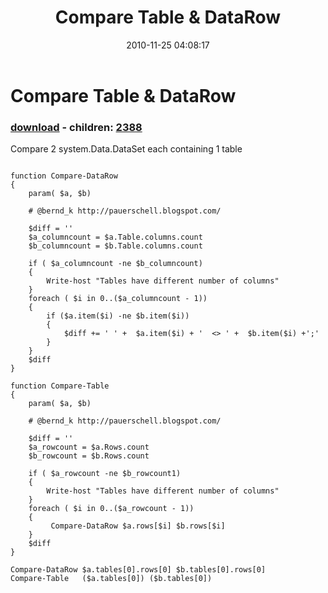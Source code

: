 ﻿---
pid:            2387
poster:         Bernd Kriszio
title:          Compare Table & DataRow
date:           2010-11-25 04:08:17
format:         posh
parent:         0
parent:         0
children:       2388
---

# Compare Table & DataRow

### [download](2387.ps1) - children: [2388](2388.md)

Compare 2 system.Data.DataSet each containing 1 table

```posh

function Compare-DataRow
{
    param( $a, $b)
    
    # @bernd_k http://pauerschell.blogspot.com/
    
    $diff = ''
    $a_columncount = $a.Table.columns.count
    $b_columncount = $b.Table.columns.count
   
    if ( $a_columncount -ne $b_columncount)
    {
        Write-host "Tables have different number of columns"
    }
    foreach ( $i in 0..($a_columncount - 1))
    {
        if ($a.item($i) -ne $b.item($i))
        {
            $diff += ' ' +  $a.item($i) + '  <> ' +  $b.item($i) +';'
        }
    }     
    $diff
}

function Compare-Table
{
    param( $a, $b)
    
    # @bernd_k http://pauerschell.blogspot.com/

    $diff = ''
    $a_rowcount = $a.Rows.count
    $b_rowcount = $b.Rows.count
   
    if ( $a_rowcount -ne $b_rowcount1)
    {
        Write-host "Tables have different number of columns"
    }
    foreach ( $i in 0..($a_rowcount - 1))
    {
         Compare-DataRow $a.rows[$i] $b.rows[$i]
    }     
    $diff
}

Compare-DataRow $a.tables[0].rows[0] $b.tables[0].rows[0] 
Compare-Table   ($a.tables[0]) ($b.tables[0]) 
```
